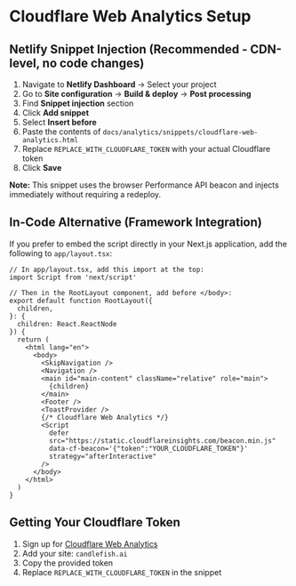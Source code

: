 # Cloudflare Web Analytics Setup

## Netlify Snippet Injection (Recommended - CDN-level, no code changes)

1. Navigate to **Netlify Dashboard** → Select your project
2. Go to **Site configuration** → **Build & deploy** → **Post processing**
3. Find **Snippet injection** section
4. Click **Add snippet**
5. Select **Insert before </body>**
6. Paste the contents of `docs/analytics/snippets/cloudflare-web-analytics.html`
7. Replace `REPLACE_WITH_CLOUDFLARE_TOKEN` with your actual Cloudflare token
8. Click **Save**

**Note:** This snippet uses the browser Performance API beacon and injects immediately without requiring a redeploy.

## In-Code Alternative (Framework Integration)

If you prefer to embed the script directly in your Next.js application, add the following to `app/layout.tsx`:

```tsx
// In app/layout.tsx, add this import at the top:
import Script from 'next/script'

// Then in the RootLayout component, add before </body>:
export default function RootLayout({
  children,
}: {
  children: React.ReactNode
}) {
  return (
    <html lang="en">
      <body>
        <SkipNavigation />
        <Navigation />
        <main id="main-content" className="relative" role="main">
          {children}
        </main>
        <Footer />
        <ToastProvider />
        {/* Cloudflare Web Analytics */}
        <Script
          defer
          src="https://static.cloudflareinsights.com/beacon.min.js"
          data-cf-beacon='{"token":"YOUR_CLOUDFLARE_TOKEN"}'
          strategy="afterInteractive"
        />
      </body>
    </html>
  )
}
```

## Getting Your Cloudflare Token

1. Sign up for [Cloudflare Web Analytics](https://www.cloudflare.com/web-analytics/)
2. Add your site: `candlefish.ai`
3. Copy the provided token
4. Replace `REPLACE_WITH_CLOUDFLARE_TOKEN` in the snippet